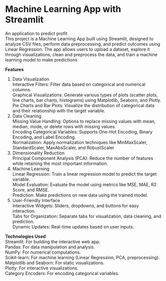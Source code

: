 # Machine Learning App with Streamlit
An application to predict profit <br>
This project is a Machine Learning App built using Streamlit, designed to analyze CSV files, perform data preprocessing, and predict outcomes using Linear Regression. The app allows users to upload a dataset, explore it through visualizations, clean and preprocess the data, and train a machine learning model to make predictions<br>

**Features**
1. Data Visualization<br>
Interactive Filters: Filter data based on categorical and numerical columns.<br>
Graphical Visualizations: Generate various types of plots (scatter plots, line charts, bar charts, histograms) using Matplotlib, Seaborn, and Plotly.<br>
Pie Charts and Bar Plots: Visualize the distribution of categorical data and their relationship with the target variable.<br>
2. Data Cleaning<br>
Missing Value Handling: Options to replace missing values with mean, median, mode, or delete rows with missing values.<br>
Encoding Categorical Variables: Supports One-Hot Encoding, Binary Encoding, and Label Encoding.<br>
Normalization: Apply normalization techniques like MinMaxScaler, StandardScaler, MaxAbsScaler, and RobustScaler<br>
3. Dimensionality Reduction<br>
Principal Component Analysis (PCA): Reduce the number of features while retaining the most important information.<br>
4. Machine Learning<br>
Linear Regression: Train a linear regression model to predict the target variable.<br>
Model Evaluation: Evaluate the model using metrics like MSE, MAE, R2 Score, and RMSE.<br>
Prediction: Make predictions on new data using the trained model.<br>
5. User-Friendly Interface<br>
Interactive Widgets: Sliders, dropdowns, and buttons for easy interaction.<br>
Tabs for Organization: Separate tabs for visualization, data cleaning, and prediction.<br>
Dynamic Updates: Real-time updates based on user inputs.<br>

**Technologies Used**<br>
Streamlit: For building the interactive web app.<br>
Pandas: For data manipulation and analysis.<br>
NumPy: For numerical computations.<br>
Scikit-learn: For machine learning (Linear Regression, PCA, preprocessing).<br>
Matplotlib and Seaborn: For static visualizations.<br>
Plotly: For interactive visualizations.<br>
Category Encoders: For encoding categorical variables.<br>
